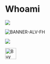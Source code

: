 # Whoami 

![](https://komarev.com/ghpvc/?username=Alv-fh&color=00defc&style=for-the-badge)

![BANNER-ALV-FH](https://github.com/user-attachments/assets/de240673-f1ab-45f6-8f77-39cfdb8e8a8c)

![](https://img.shields.io/badge/LinkedIn-0077B5?style=for-the-badge&logo=linkedin&logoColor=white)

<a href='https://ko-fi.com/W7W313M7FS' target='_blank'><img height='36' style='border:0px;height:36px;' src='https://storage.ko-fi.com/cdn/kofi1.png?v=3' border='0' alt='Buy Me a Coffee at ko-fi.com' /></a>

